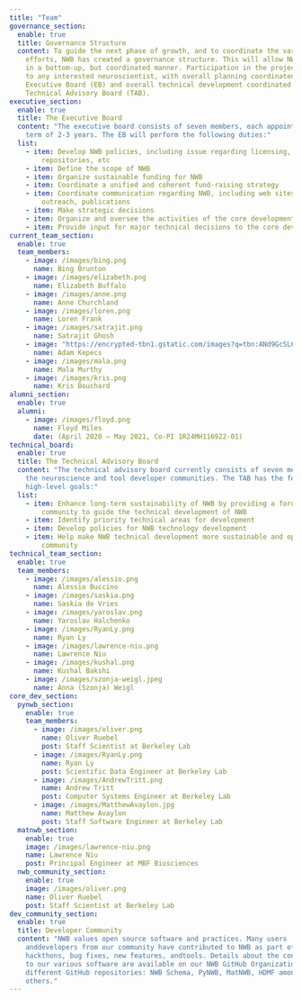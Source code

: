 ```yaml
---
title: "Team"
governance_section:
  enable: true
  title: Governance Structure
  content: To guide the next phase of growth, and to coordinate the various
    efforts, NWB has created a governance structure. This will allow NWB to grow
    in a bottom-up, but coordinated manner. Participation in the project is open
    to any interested neuroscientist, with overall planning coordinated by an
    Executive Board (EB) and overall technical development coordinated by a
    Technical Advisory Board (TAB).
executive_section:
  enable: true
  title: The Executive Board
  content: "The executive board consists of seven members, each appointed for a
    term of 2-3 years. The EB will perform the following duties:"
  list:
    - item: Develop NWB policies, including issue regarding licensing, code
        repositories, etc
    - item: Define the scope of NWB
    - item: Organize sustainable funding for NWB
    - item: Coordinate a unified and coherent fund-raising strategy
    - item: Coordinate communication regarding NWB, including web sites, community
        outreach, publications
    - item: Make strategic decisions
    - item: Organize and oversee the activities of the core development team
    - item: Provide input for major technical decisions to the core development team
current_team_section:
  enable: true
  team_members:
    - image: /images/bing.png
      name: Bing Brunton
    - image: /images/elizabeth.png
      name: Elizabeth Buffalo
    - image: /images/anne.png
      name: Anne Churchland
    - image: /images/loren.png
      name: Loren Frank
    - image: /images/satrajit.png
      name: Satrajit Ghosh
    - image: "https://encrypted-tbn1.gstatic.com/images?q=tbn:ANd9GcSL6eKXnOefpwg9BUB1OfL4mHHx9Vbii1pUhuBb61RiyEtY3zM7"
      name: Adam Kepecs
    - image: /images/mala.png
      name: Mala Murthy
    - image: /images/kris.png
      name: Kris Bouchard
alumni_section:
  enable: true
  alumni:
    - image: /images/floyd.png
      name: Floyd Miles
      date: (April 2020 – May 2021, Co-PI 1R24MH116922-01)
technical_board:
  enable: true
  title: The Technical Advisory Board
  content: "The technical advisory board currently consists of seven members from
    the neuroscience and tool developer communities. The TAB has the following
    high-level goals:"
  list:
    - item: Enhance long-term sustainability of NWB by providing a forum for the
        community to guide the technical development of NWB
    - item: Identify priority technical areas for development
    - item: Develop policies for NWB technology development
    - item: Help make NWB technical development more sustainable and open to the
        community
technical_team_section:
  enable: true
  team_members:
    - image: /images/alessio.png
      name: Alessio Buccino
    - image: /images/saskia.png
      name: Saskia de Vries
    - image: /images/yaroslav.png
      name: Yaroslav Halchenko
    - image: /images/RyanLy.png
      name: Ryan Ly
    - image: /images/lawrence-niu.png
      name: Lawrence Niu
    - image: /images/kushal.png
      name: Kushal Bakshi
    - image: /images/szonja-weigl.jpeg
      name: Anna (Szonja) Weigl
core_dev_section:
  pynwb_section:
    enable: true
    team_members:
      - image: /images/oliver.png
        name: Oliver Ruebel
        post: Staff Scientist at Berkeley Lab
      - image: /images/RyanLy.png
        name: Ryan Ly
        post: Scientific Data Engineer at Berkeley Lab
      - image: /images/AndrewTritt.png
        name: Andrew Tritt
        post: Computer Systems Engineer at Berkeley Lab
      - image: /images/MatthewAvaylon.jpg
        name: Matthew Avaylon
        post: Staff Software Engineer at Berkeley Lab
  matnwb_section:
    enable: true
    image: /images/lawrence-niu.png
    name: Lawrence Niu
    post: Principal Engineer at MBF Biosciences
  nwb_community_section:
    enable: true
    image: /images/oliver.png
    name: Oliver Ruebel
    post: Staff Scientist at Berkeley Lab
dev_community_section:
  enable: true
  title: Developer Community
  content: "NWB values open source software and practices. Many users
    anddevelopers from our community have contributed to NWB as part of
    hackthons, bug fixes, new features, andtools. Details about the contributors
    to our various software are available on our NWB GitHub Organization and the
    different GitHub repositories: NWB Schema, PyNWB, MatNWB, HDMF among many
    others."
---
```

